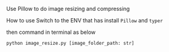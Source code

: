 Use Pillow to do image resizing and compressing

How to use
Switch to the ENV that has install `Pillow` and `typer`

then command in terminal as below
```
python image_resize.py [image_folder_path: str]
```
